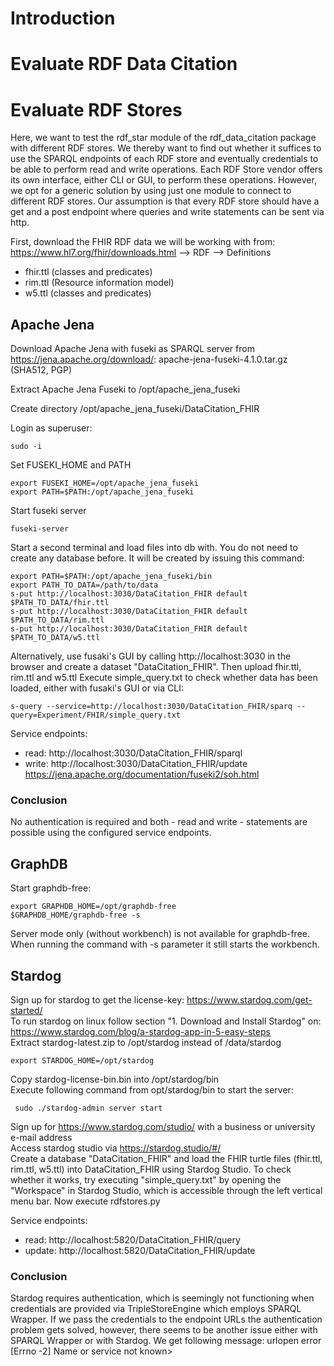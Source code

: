 # Introduction
# Evaluate RDF Data Citation
# Evaluate RDF Stores
Here, we want to test the rdf_star module of the rdf_data_citation package with different RDF stores. We thereby want 
to find out whether it suffices to use the SPARQL endpoints of each RDF store and eventually credentials to be able to 
perform read and write operations. Each RDF Store vendor offers its own interface, either CLI or GUI, to perform these 
operations. However, we opt for a generic solution by using just one module to connect to different RDF stores. Our 
assumption is that every RDF store should have a get and a post endpoint where queries and write statements 
can be sent via http.

First, download the FHIR RDF data we will be working with from: https://www.hl7.org/fhir/downloads.html --> RDF --> Definitions  
* fhir.ttl (classes and predicates)
* rim.ttl (Resource information model)
* w5.ttl (classes and predicates)
## Apache Jena
Download Apache Jena with fuseki as SPARQL server  from https://jena.apache.org/download/: apache-jena-fuseki-4.1.0.tar.gz (SHA512, PGP)

Extract Apache Jena Fuseki to /opt/apache_jena_fuseki  

Create directory /opt/apache_jena_fuseki/DataCitation_FHIR

Login as superuser:

    sudo -i
Set FUSEKI_HOME and PATH  
    <!-- binaries to start server are in apache_jena_fuseki and the ones to load and query datasets in apache_jena_fuseki/bin -->
    
    export FUSEKI_HOME=/opt/apache_jena_fuseki
    export PATH=$PATH:/opt/apache_jena_fuseki 

Start fuseki server
    
    fuseki-server

Start a second terminal and load files into db with. You do not need to create any database before. 
It will be created by issuing this command:
<!-- export PATH_TO_DATA=/home/filip/Dokumente/Uni/Master/8._Semester/Master_thesis/Research/Evaluation/orig_data/fhir.rdf.ttl -->
    export PATH=$PATH:/opt/apache_jena_fuseki/bin
    export PATH_TO_DATA=/path/to/data
    s-put http://localhost:3030/DataCitation_FHIR default $PATH_TO_DATA/fhir.ttl 
    s-put http://localhost:3030/DataCitation_FHIR default $PATH_TO_DATA/rim.ttl 
    s-put http://localhost:3030/DataCitation_FHIR default $PATH_TO_DATA/w5.ttl  

Alternatively, use fusaki's GUI by calling http://localhost:3030 in the browser and create a 
dataset "DataCitation_FHIR". Then upload fhir.ttl, rim.ttl and w5.ttl
Execute simple_query.txt to check whether data has been loaded, either with fusaki's GUI or via CLI:

    s-query --service=http://localhost:3030/DataCitation_FHIR/sparq --query=Experiment/FHIR/simple_query.txt

Service endpoints:
* read: http://localhost:3030/DataCitation_FHIR/sparql
* write: http://localhost:3030/DataCitation_FHIR/update
https://jena.apache.org/documentation/fuseki2/soh.html
  
### Conclusion
No authentication is required and both - read and write - statements are possible using the configured service 
endpoints. 

## GraphDB
Start graphdb-free:

    export GRAPHDB_HOME=/opt/graphdb-free
    $GRAPHDB_HOME/graphdb-free -s
Server mode only (without workbench) is not available for graphdb-free. When running the command with -s parameter 
it still starts the workbench.
## Stardog
Sign up for stardog to get the license-key: https://www.stardog.com/get-started/  
To run stardog on linux follow section "1. Download and Install Stardog" on: https://www.stardog.com/blog/a-stardog-app-in-5-easy-steps  
Extract stardog-latest.zip to /opt/stardog instead of /data/stardog  

    export STARDOG_HOME=/opt/stardog  
Copy stardog-license-bin.bin into /opt/stardog/bin  
Execute following command from opt/stardog/bin to start the server:  

     sudo ./stardog-admin server start

Sign up for https://www.stardog.com/studio/ with a business or university e-mail address  
Access stardog studio via https://stardog.studio/#/  
Create a database "DataCitation_FHIR" and load the FHIR turtle files (fhir.ttl, rim.ttl, w5.ttl) into DataCitation_FHIR 
using Stardog Studio.
To check whether it works, try executing "simple_query.txt" by opening the "Workspace" in Stardog Studio, which 
is accessible through the left vertical menu bar.
Now execute rdfstores.py


Service endpoints:
* read: http://localhost:5820/DataCitation_FHIR/query
* update: http://localhost:5820/DataCitation_FHIR/update

### Conclusion
Stardog requires authentication, which is seemingly not functioning when credentials are provided 
via TripleStoreEngine which employs SPARQL Wrapper. If we pass the credentials to the endpoint URLs 
the authentication problem gets solved, however, there seems to be another issue either with SPARQL Wrapper
or with Stardog.
We get following message: urlopen error [Errno -2] Name or service not known>
